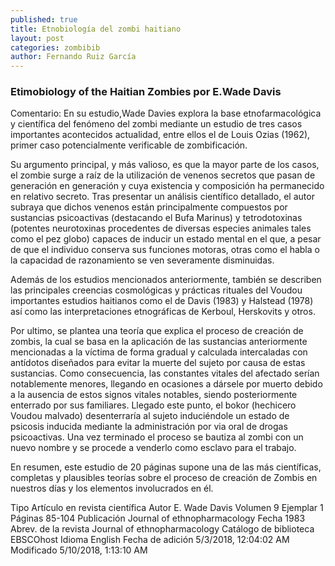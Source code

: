 ```yaml
---
published: true
title: Etnobiología del zombi haitiano
layout: post
categories: zombibib
author: Fernando Ruiz García
---
```

### Etimobiology of the Haitian Zombies por E.Wade Davis

Comentario: En su estudio,Wade Davies explora la base etnofarmacológica  y científica del fenómeno del zombi mediante un estudio de tres casos importantes acontecidos actualidad, entre ellos el de Louis Ozias (1962), primer caso potencialmente verificable de zombificación.

Su argumento principal, y más valioso, es que la mayor parte de los casos, el zombie surge a raíz de la utilización de venenos secretos que pasan de generación en generación y cuya existencia y composición ha permanecido en relativo secreto. Tras presentar un análisis científico detallado, el autor subraya que dichos venenos están principalmente compuestos por sustancias psicoactivas (destacando el Bufa Marinus) y tetrodotoxinas (potentes neurotoxinas procedentes de diversas especies animales tales como el pez globo) capaces de inducir un estado mental en el que, a pesar de que el individuo conserva sus funciones motoras, otras como el habla o la capacidad de razonamiento se ven severamente disminuidas.

Además de los estudios mencionados anteriormente, también se describen las principales creencias cosmológicas y prácticas rituales del Voudou importantes estudios haitianos como el de Davis (1983) y Halstead (1978) así como las interpretaciones etnográficas de Kerboul, Herskovits y otros. 

Por ultimo, se plantea una teoría que explica el proceso de creación de zombis, la cual se basa en la aplicación de las sustancias anteriormente mencionadas a la víctima de forma gradual y calculada intercaladas con antídotos diseñados para evitar la muerte del sujeto por causa de estas sustancias. Como consecuencia, las constantes vitales del afectado serían notablemente menores, llegando en ocasiones a dársele por muerto debido a la ausencia de estos signos vitales notables, siendo posteriormente enterrado por sus familiares. Llegado este punto, el bokor (hechicero Voudou malvado) desenterraría al sujeto induciéndole un estado de psicosis inducida mediante la administración por via oral de drogas psicoactivas. Una vez terminado el proceso se bautiza al zombi con un nuevo nombre y se procede a venderlo como esclavo para el trabajo.

En resumen, este estudio de 20 páginas supone una de las más científicas, completas y plausibles teorías sobre el proceso de creación de Zombis en nuestros días y los elementos involucrados en él.

Tipo 	Artículo en revista científica
Autor 	E. Wade Davis
Volumen 	9
Ejemplar 	1
Páginas 	85-104
Publicación 	Journal of ethnopharmacology
Fecha 	1983
Abrev. de la revista 	Journal of ethnopharmacology
Catálogo de biblioteca 	EBSCOhost
Idioma 	English
Fecha de adición 	5/3/2018, 12:04:02 AM
Modificado 	5/10/2018, 1:13:10 AM
